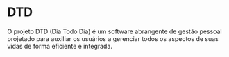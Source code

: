 # DTD
 O projeto DTD (Dia Todo Dia) é um software abrangente de gestão pessoal projetado para auxiliar os usuários a gerenciar todos os aspectos de suas vidas de forma eficiente e integrada.
